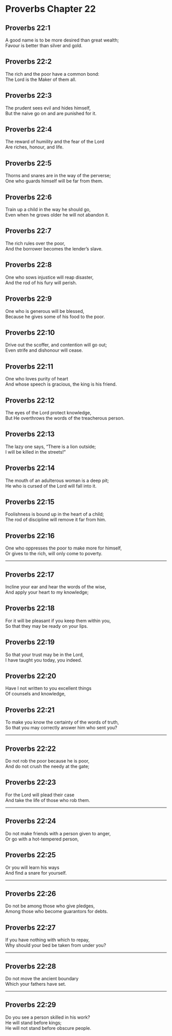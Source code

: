 # Proverbs Chapter 22

## Proverbs 22:1

A good name is to be more desired than great wealth;  
Favour is better than silver and gold.

## Proverbs 22:2

The rich and the poor have a common bond:  
The Lord is the Maker of them all.

## Proverbs 22:3

The prudent sees evil and hides himself,  
But the naive go on and are punished for it.

## Proverbs 22:4

The reward of humility and the fear of the Lord  
Are riches, honour, and life.

## Proverbs 22:5

Thorns and snares are in the way of the perverse;  
One who guards himself will be far from them.

## Proverbs 22:6

Train up a child in the way he should go,  
Even when he grows older he will not abandon it.

## Proverbs 22:7

The rich rules over the poor,  
And the borrower becomes the lender’s slave.

## Proverbs 22:8

One who sows injustice will reap disaster,  
And the rod of his fury will perish.

## Proverbs 22:9

One who is generous will be blessed,  
Because he gives some of his food to the poor.

## Proverbs 22:10

Drive out the scoffer, and contention will go out;  
Even strife and dishonour will cease.

## Proverbs 22:11

One who loves purity of heart  
And whose speech is gracious, the king is his friend.

## Proverbs 22:12

The eyes of the Lord protect knowledge,  
But He overthrows the words of the treacherous person.

## Proverbs 22:13

The lazy one says, “There is a lion outside;  
I will be killed in the streets!”

## Proverbs 22:14

The mouth of an adulterous woman is a deep pit;  
He who is cursed of the Lord will fall into it.

## Proverbs 22:15

Foolishness is bound up in the heart of a child;  
The rod of discipline will remove it far from him.

## Proverbs 22:16

One who oppresses the poor to make more for himself,  
Or gives to the rich, will only come to poverty.

---

## Proverbs 22:17

Incline your ear and hear the words of the wise,  
And apply your heart to my knowledge;

## Proverbs 22:18

For it will be pleasant if you keep them within you,  
So that they may be ready on your lips.

## Proverbs 22:19

So that your trust may be in the Lord,  
I have taught you today, you indeed.

## Proverbs 22:20

Have I not written to you excellent things  
Of counsels and knowledge,

## Proverbs 22:21

To make you know the certainty of the words of truth,  
So that you may correctly answer him who sent you?

---

## Proverbs 22:22

Do not rob the poor because he is poor,  
And do not crush the needy at the gate;

## Proverbs 22:23

For the Lord will plead their case  
And take the life of those who rob them.

---

## Proverbs 22:24

Do not make friends with a person given to anger,  
Or go with a hot-tempered person,

## Proverbs 22:25

Or you will learn his ways  
And find a snare for yourself.

---

## Proverbs 22:26

Do not be among those who give pledges,  
Among those who become guarantors for debts.

## Proverbs 22:27

If you have nothing with which to repay,  
Why should your bed be taken from under you?

---

## Proverbs 22:28

Do not move the ancient boundary  
Which your fathers have set.

---

## Proverbs 22:29

Do you see a person skilled in his work?  
He will stand before kings;  
He will not stand before obscure people.